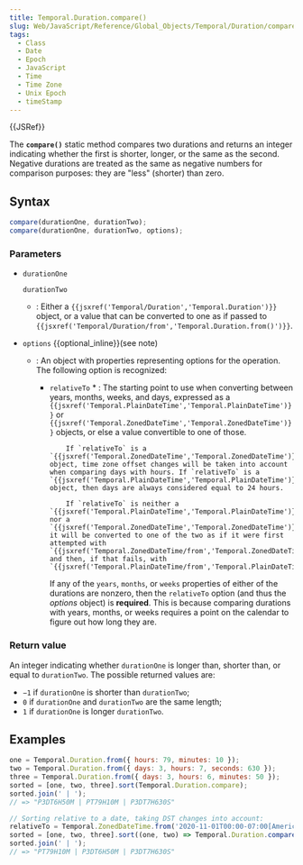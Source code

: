 ```yaml
---
title: Temporal.Duration.compare()
slug: Web/JavaScript/Reference/Global_Objects/Temporal/Duration/compare
tags:
  - Class
  - Date
  - Epoch
  - JavaScript
  - Time
  - Time Zone
  - Unix Epoch
  - timeStamp
---
```

{{JSRef}}

<p class="summary"><span class="seoSummary">The <strong><code>compare()</code></strong> static method compares two durations and returns an integer indicating whether the first is shorter, longer, or the same as the second.</span> Negative durations are treated as the same as negative numbers for comparison purposes: they are "less" (shorter) than zero.</p>

## Syntax

```js
compare(durationOne, durationTwo);
compare(durationOne, durationTwo, options);
```

### Parameters

- `durationOne`

  `durationTwo`

  - : Either a
    `{{jsxref('Temporal/Duration','Temporal.Duration')}}`
    object, or a value that can be converted to one as if passed to
    `{{jsxref('Temporal/Duration/from','Temporal.Duration.from()')}}`.

- `options` {{optional_inline}}(see note)

  - : An object with properties representing options for the operation. The
    following option is recognized:

    - `relativeTo` \* : The starting point to use when converting between years,
      months, weeks, and days, expressed as a
      `{{jsxref('Temporal.PlainDateTime','Temporal.PlainDateTime')}}`
      or
      `{{jsxref('Temporal.ZonedDateTime','Temporal.ZonedDateTime')}}`
      objects, or else a value convertible to one of those.

              If `relativeTo` is a `{{jsxref('Temporal.ZonedDateTime','Temporal.ZonedDateTime')}}` object, time zone offset changes will be taken into account when comparing days with hours. If `relativeTo` is a `{{jsxref('Temporal.PlainDateTime','Temporal.PlainDateTime')}}` object, then days are always considered equal to 24 hours.

              If `relativeTo` is neither a `{{jsxref('Temporal.PlainDateTime','Temporal.PlainDateTime')}}` nor a `{{jsxref('Temporal.ZonedDateTime','Temporal.ZonedDateTime')}}`, it will be converted to one of the two as if it were first attempted with `{{jsxref('Temporal.ZonedDateTime/from','Temporal.ZonedDateTime.from()')}}` and then, if that fails, with `{{jsxref('Temporal.PlainDateTime/from','Temporal.PlainDateTime.from()')}}`.

      <div class="note">If any of the <code>years</code>, <code>months</code>, or <code>weeks</code> properties of either of the durations are nonzero, then the <code>relativeTo</code> option (and thus the <var>options</var> object) is <strong>required</strong>. This is because comparing durations with years, months, or weeks requires a point on the calendar to figure out how long they are.</div>

### Return value

An integer indicating whether `durationOne` is longer than, shorter than, or
equal to `durationTwo`. The possible returned values are:

- `−1` if `durationOne` is shorter than `durationTwo`;
- `0` if `durationOne` and `durationTwo` are the same length;
- `1` if `durationOne` is longer `durationTwo`.

## Examples

```js
one = Temporal.Duration.from({ hours: 79, minutes: 10 });
two = Temporal.Duration.from({ days: 3, hours: 7, seconds: 630 });
three = Temporal.Duration.from({ days: 3, hours: 6, minutes: 50 });
sorted = [one, two, three].sort(Temporal.Duration.compare);
sorted.join(' | ');
// => "P3DT6H50M | PT79H10M | P3DT7H630S"

// Sorting relative to a date, taking DST changes into account:
relativeTo = Temporal.ZonedDateTime.from('2020-11-01T00:00-07:00[America/Los_Angeles]');
sorted = [one, two, three].sort((one, two) => Temporal.Duration.compare(one, two, {relativeTo}));
sorted.join(' | ');
// => "PT79H10M | P3DT6H50M | P3DT7H630S"
```
